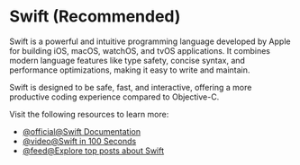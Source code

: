 # Swift (Recommended)

Swift is a powerful and intuitive programming language developed by Apple for building iOS, macOS, watchOS, and tvOS applications. It combines modern language features like type safety, concise syntax, and performance optimizations, making it easy to write and maintain.

Swift is designed to be safe, fast, and interactive, offering a more productive coding experience compared to Objective-C.

Visit the following resources to learn more:

- [@official@Swift Documentation](https://www.swift.org/documentation/)
- [@video@Swift in 100 Seconds](https://www.youtube.com/watch?v=nAchMctX4YA)
- [@feed@Explore top posts about Swift](https://app.daily.dev/tags/swift?ref=roadmapsh)

